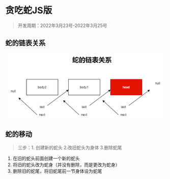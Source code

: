# 贪吃蛇JS版

> 开发周期：2022年3月23号-2022年3月25号

## 蛇的链表关系

![](assets/蛇的链表关系.png)

## 蛇的移动

> 三步：1. 创建新的蛇头  2.改旧蛇头为身体  3.删除蛇尾

1. 在旧的蛇头前面创建一个新的蛇头
2. 将旧的蛇头改为蛇身（并没有删除，而是更改为蛇身）
3. 删除旧的蛇尾，将旧蛇尾前一节身体设为蛇尾

